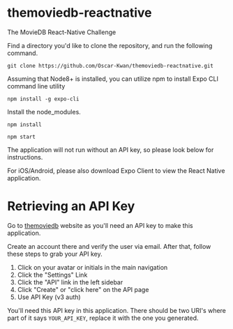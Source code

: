 # themoviedb-reactnative
The MovieDB React-Native Challenge

Find a directory you'd like to clone the repository, and run the following command.

`git clone https://github.com/Oscar-Kwan/themoviedb-reactnative.git `

Assuming that Node8+ is installed, you can utilize npm to install Expo CLI command line utility

`npm install -g expo-cli`

Install the node_modules.

`npm install`

`npm start`

The application will not run without an API key, so please look below for instructions.

For iOS/Android, please also download Expo Client to view the React Native application.

# Retrieving an API Key

Go to [themoviedb](https://www.themoviedb.org/account/signup) website as you'll need an API key to make this application. 

Create an account there and verify the user via email.
After that, follow these steps to grab your API key.


1. Click on your avatar or initials in the main navigation
2. Click the "Settings" Link
3. Click the "API" link in the left sidebar
4. Click "Create" or "click here" on the API page
5. Use API Key (v3 auth)

You'll need this API key in this application.
There should be two URI's where part of it says `YOUR_API_KEY`, replace it with the one you generated.
